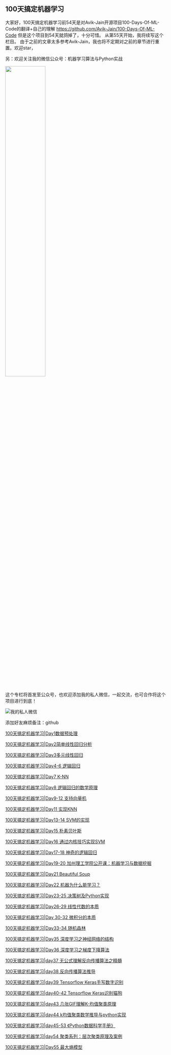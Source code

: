 ## 100天搞定机器学习
大家好，100天搞定机器学习前54天是对Avik-Jain开源项目100-Days-Of-ML-Code的翻译+自己的理解
https://github.com/Avik-Jain/100-Days-Of-ML-Code
但是这个项目到54天就鸽掉了，十分可惜。
从第55天开始，我将续写这个栏目。
由于之前的文章太多参考Avik-Jain，我也将不定期对之前的章节进行重置。欢迎star，

另：欢迎关注我的微信公众号：机器学习算法与Python实战

<img src="https://my-wechat.oss-cn-beijing.aliyuncs.com/8_20191119143309.png" width="50%">


这个专栏将首发至公众号，也欢迎添加我的私人微信，一起交流，也可合作将这个项目进行到底！

![我的私人微信](https://my-wechat.oss-cn-beijing.aliyuncs.com/%E5%BE%AE%E4%BF%A1%E5%9B%BE%E7%89%87_20190711211148_20191119143319.jpg)

添加好友麻烦备注：github

[100天搞定机器学习|Day1数据预处理](http://mp.weixin.qq.com/s?__biz=MzA4MjYwMTc5Nw==&mid=2648929809&idx=1&sn=6583853472779ddde813391c186e49be&chksm=8794e43bb0e36d2d97bd2200a74e4ef70072afadb3df646131c3bb2522274b87ee3fc049a444&scene=21#wechat_redirect)

[100天搞定机器学习|Day2简单线性回归分析](http://mp.weixin.qq.com/s?__biz=MzA4MjYwMTc5Nw==&mid=2648929825&idx=1&sn=87d68cf2b67569905662f5cee6de2412&chksm=8794e40bb0e36d1df52991e60ac433f56135d14799f2d1e638d2159a4f5e54ab7b53a384f080&scene=21#wechat_redirect)

[100天搞定机器学习|Day3多元线性回归](http://mp.weixin.qq.com/s?__biz=MzA4MjYwMTc5Nw==&mid=2648929849&idx=1&sn=d5662bf397f9621f4afbb271e661927a&chksm=8794e413b0e36d05ea5a9bd40f3a585dcefc0b4c1abddbd562b16c92fabebe237be21548a848&scene=21#wechat_redirect)

[100天搞定机器学习|Day4-6 逻辑回归](http://mp.weixin.qq.com/s?__biz=MzA4MjYwMTc5Nw==&mid=2648929868&idx=1&sn=5807d7ddc97088f0322d005c2a611e74&chksm=8794e466b0e36d7027d6dcbe3b536228b97b96f74656dfb62f816495e1933473eddab5c5c1a2&scene=21#wechat_redirect)

[100天搞定机器学习|Day7 K-NN](http://mp.weixin.qq.com/s?__biz=MzA4MjYwMTc5Nw==&mid=2648929908&idx=1&sn=d286fb7b6137cdd38f8da1a442e059f0&chksm=8794e45eb0e36d4827b8a15bb69e80e4a1fea358fccda510e03e078ad5479324b3cf91807173&scene=21#wechat_redirect)

[100天搞定机器学习|Day8 逻辑回归的数学原理](http://mp.weixin.qq.com/s?__biz=MzA4MjYwMTc5Nw==&mid=2648929948&idx=2&sn=1c2f6263a8ac56b1837e730c2141a474&chksm=8794e4b6b0e36da09a505525b8608736e94f6ea00cd20cee0dc7158291f2338c21411f4bfd39&scene=21#wechat_redirect)

[100天搞定机器学习|Day9-12 支持向量机](http://mp.weixin.qq.com/s?__biz=MzA4MjYwMTc5Nw==&mid=2648929952&idx=1&sn=642aab66caac7bbc7dd781ad9e45c325&chksm=8794e48ab0e36d9c3dc90350d79faf52e50b978a6c0ea99a0b93460f4eae416b4a94ea6de90f&scene=21#wechat_redirect)

[100天搞定机器学习|Day11 实现KNN](http://mp.weixin.qq.com/s?__biz=MzA4MjYwMTc5Nw==&mid=2648929957&idx=1&sn=b1c4268bb60bde35da5debcbfb4c5f7b&chksm=8794e48fb0e36d99277628ef64c0d1a8e7805cfadd7b389bed2d0eeb202e6366522b4c6e405b&scene=21#wechat_redirect)

[100天搞定机器学习|Day13-14 SVM的实现](http://mp.weixin.qq.com/s?__biz=MzA4MjYwMTc5Nw==&mid=2648929966&idx=1&sn=83935cbfd51f56cdb08f1b0444dd2e71&chksm=8794e484b0e36d9226594ac9ba7394d4ac2fd205baef473b4fd6d678fa2cc3e767f32d47ab9b&scene=21#wechat_redirect)

[100天搞定机器学习|Day15 朴素贝叶斯](http://mp.weixin.qq.com/s?__biz=MzA4MjYwMTc5Nw==&mid=2648930067&idx=1&sn=196f11b78f38b2ebcb2337e126615334&chksm=8794e539b0e36c2fbd97ee475215eb55acdcad85c8c462f495b008eb30b55ed1422f306f82a3&scene=21#wechat_redirect)

[100天搞定机器学习|Day16 通过内核技巧实现SVM](http://mp.weixin.qq.com/s?__biz=MzA4MjYwMTc5Nw==&mid=2648930244&idx=1&sn=a2a26eba9293c5c2416ccd17d6676ab5&chksm=8794e5eeb0e36cf8794747a30b8b6cee98db056e9eb62cc075860ed0062b6ef6dc6d5ae81b2e&scene=21#wechat_redirect)

[100天搞定机器学习|Day17-18  神奇的逻辑回归](http://mp.weixin.qq.com/s?__biz=MzA4MjYwMTc5Nw==&mid=2648930288&idx=1&sn=9a70bd64ee2033de479ca73f6a118529&chksm=8794e5dab0e36ccc55269d73f810e5dcf8877ee70688e45ecb8fb82b2d48fcd47fe8739a5960&scene=21#wechat_redirect)

[100天搞定机器学习|Day19-20 加州理工学院公开课：机器学习与数据挖掘](http://mp.weixin.qq.com/s?__biz=MzA4MjYwMTc5Nw==&mid=2648930262&idx=1&sn=9d9ba4967c125c3c3fdfa1f852a52663&chksm=8794e5fcb0e36cea0f26491280047d0c8ee164e72ab163553c9e68d8885112aec97c3d418f28&scene=21#wechat_redirect)

[100天搞定机器学习|Day21 Beautiful Soup](http://mp.weixin.qq.com/s?__biz=MzA4MjYwMTc5Nw==&mid=2648930417&idx=1&sn=7d95a463c2296ca470b059fde68d7abc&chksm=8794ea5bb0e3634dbd3712d3080cfdc9d2eaca7d3798bc8b22d627cfc3cb4ee4891414c10caf&scene=21#wechat_redirect)

[100天搞定机器学习|Day22 机器为什么能学习？](http://mp.weixin.qq.com/s?__biz=MzA4MjYwMTc5Nw==&mid=2648930417&idx=2&sn=e5b05e7af739ae3a2df3ad8531bbea51&chksm=8794ea5bb0e3634d5d5e909484d5e61a0ce1dc2a6e7453c18c6f2145b70e810f87ec162d2e39&scene=21#wechat_redirect)

[100天搞定机器学习|Day23-25 决策树及Python实现](http://mp.weixin.qq.com/s?__biz=MzA4MjYwMTc5Nw==&mid=2648930417&idx=3&sn=d50d29d04b787aafcb48ca742f650deb&chksm=8794ea5bb0e3634d9768b3ed39245ff585bfae895c888ec119fd924bc43dd062e09e6c814bd6&scene=21#wechat_redirect)

[100天搞定机器学习|Day26-29 线性代数的本质](http://mp.weixin.qq.com/s?__biz=MzA4MjYwMTc5Nw==&mid=2648930417&idx=4&sn=0459230c87aef2b3fdc6498971faf205&chksm=8794ea5bb0e3634d8e6b6c58229d81a5782c52df678ccbb894713603341a58c6b8d65b285b0e&scene=21#wechat_redirect)

[100天搞定机器学习|Day 30-32 微积分的本质](http://mp.weixin.qq.com/s?__biz=MzA4MjYwMTc5Nw==&mid=2648930417&idx=5&sn=951ffd6b919d03c85a988094cb1edb62&chksm=8794ea5bb0e3634d404a5953e4098a7d214e8c16d6d4a3c7d0f2e712b51d79c164360d4536d4&scene=21#wechat_redirect)

[100天搞定机器学习|Day33-34 随机森林](http://mp.weixin.qq.com/s?__biz=MzA4MjYwMTc5Nw==&mid=2648930523&idx=2&sn=2233b72afa4758265e01f0c0aaafe264&chksm=8794eaf1b0e363e7c182dd9edf9f50cb143e8baed7de3c6ea8f40c6b2fbe0085fb0ad965c837&scene=21#wechat_redirect)

[100天搞定机器学习|Day35 深度学习之神经网络的结构](http://mp.weixin.qq.com/s?__biz=MzA4MjYwMTc5Nw==&mid=2648931204&idx=2&sn=22ca2eb99fa33aac0ab996cfddaaf667&chksm=8794e9aeb0e360b8a8c5fa22a5ff4a608fa818165dd4a0fb1a227ba9f078575c1ec05a4c6116&scene=21#wechat_redirect)

[100天搞定机器学习|Day36 深度学习之梯度下降算法](http://mp.weixin.qq.com/s?__biz=MzA4MjYwMTc5Nw==&mid=2648931235&idx=2&sn=5258d235f155a93a8fecc0d8558a01e4&chksm=8794e989b0e3609fdd82921f218e9c4d4a51316c15e5e38b627bc95171fef230e65391448fc9&scene=21#wechat_redirect)

[100天搞定机器学习|day37 无公式理解反向传播算法之精髓](https://mp.weixin.qq.com/s?__biz=MzA4MjYwMTc5Nw==&mid=2648931273&idx=2&sn=e6d3ba0ab1989daebe6a421b7203368f&chksm=8794e9e3b0e360f50569c807473b10b1f4320020e454a1e7e7340a1301f86efb898be9d87bd9&scene=21&token=123511318&lang=zh_CN#wechat_redirect)

[100天搞定机器学习|day38 反向传播算法推导](http://mp.weixin.qq.com/s?__biz=MzA4MjYwMTc5Nw==&mid=2648931282&idx=2&sn=a343a356a7334e3acb692de8a1b66a86&chksm=8794e9f8b0e360eea16f5024ac82c90f918c4cf71dde65eaea176cc1a51092a2403697474489&scene=21#wechat_redirect)

[100天搞定机器学习|day39 Tensorflow Keras手写数字识别](http://mp.weixin.qq.com/s?__biz=MzA4MjYwMTc5Nw==&mid=2648931315&idx=2&sn=eb893331ce8bfcecf6a98efd4a1e0811&chksm=8794e9d9b0e360cfe2e2e719369a219921cd017cb27d5ec9d3e79890c97407061ba22cdb48af&scene=21#wechat_redirect)

[100天搞定机器学习|day40-42 Tensorflow Keras识别猫狗](http://mp.weixin.qq.com/s?__biz=MzA4MjYwMTc5Nw==&mid=2648931315&idx=2&sn=eb893331ce8bfcecf6a98efd4a1e0811&chksm=8794e9d9b0e360cfe2e2e719369a219921cd017cb27d5ec9d3e79890c97407061ba22cdb48af&scene=21#wechat_redirect)

[100天搞定机器学习|day43 几张GIF理解K-均值聚类原理](http://mp.weixin.qq.com/s?__biz=MzA4MjYwMTc5Nw==&mid=2648931329&idx=2&sn=c85d0eea79e0a6b631173805bd38f8f2&chksm=8794ee2bb0e3673d1036fcad96205db675d5a1a360ce5de8b18f36e0f87def0caae010139cd4&scene=21#wechat_redirect)

[100天搞定机器学习|day44 k均值聚类数学推导与python实现](http://mp.weixin.qq.com/s?__biz=MzA4MjYwMTc5Nw==&mid=2648931441&idx=3&sn=609892ad8a7deffb5391beafff0726ae&chksm=8794ee5bb0e3674d00c6576043baec14932f035b9ce3a526c608f5e8412aba2968dac4376a53&scene=21#wechat_redirect)

[100天搞定机器学习|day45-53 《Python数据科学手册》](http://mp.weixin.qq.com/s?__biz=MzA4MjYwMTc5Nw==&mid=2648931441&idx=4&sn=19b0d91ba8ca7e09eb41ed3306536397&chksm=8794ee5bb0e3674dd5282175be71a7a3e22f9da0515908fd34a1eb22a1474a29bb12119c2e04&scene=21#wechat_redirect)

[100天搞定机器学习|day54 聚类系列：层次聚类原理及案例](http://mp.weixin.qq.com/s?__biz=MzA4MjYwMTc5Nw==&mid=2648931520&idx=2&sn=968cf54955bd0c56e696618af78a95f4&chksm=8794eeeab0e367fc7539eb55c0183ad5f46420e0d857dccfe6daa205e247b98af6741ad1f5d2&scene=21#wechat_redirect)

[100天搞定机器学习|Day55 最大熵模型](https://mp.weixin.qq.com/s?__biz=MzA4MjYwMTc5Nw==&mid=2648932274&idx=2&sn=5ada70291cab3119e59b26d294f80a25&chksm=8794ed98b0e3648eed6feea95ae55f00fb03110f4b77e29934554f38a0052caafb78ee877365&token=1991487213&lang=zh_CN#rd)
